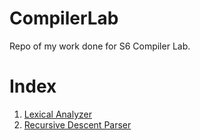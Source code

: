 # CompilerLab
Repo of my work done for S6 Compiler Lab.

# Index
1. [Lexical Analyzer](https://github.com/MidhunSureshR/CompilerLab/blob/master/lexical_analysis/lex.c)
2. [Recursive Descent Parser](https://github.com/MidhunSureshR/CompilerLab/blob/master/recursive_descent_parser/parser.c)
